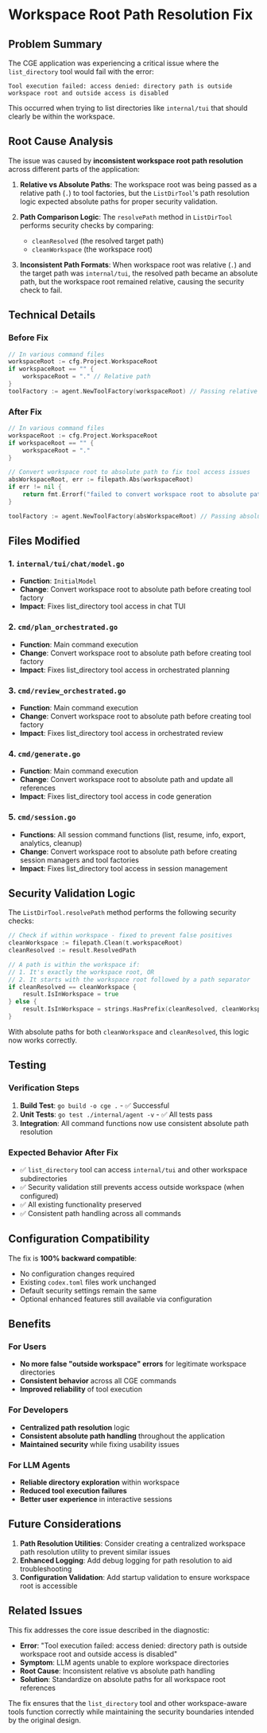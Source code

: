 # Workspace Root Path Resolution Fix

## Problem Summary

The CGE application was experiencing a critical issue where the `list_directory` tool would fail with the error:

```
Tool execution failed: access denied: directory path is outside workspace root and outside access is disabled
```

This occurred when trying to list directories like `internal/tui` that should clearly be within the workspace.

## Root Cause Analysis

The issue was caused by **inconsistent workspace root path resolution** across different parts of the application:

1. **Relative vs Absolute Paths**: The workspace root was being passed as a relative path (`.`) to tool factories, but the `ListDirTool`'s path resolution logic expected absolute paths for proper security validation.

2. **Path Comparison Logic**: The `resolvePath` method in `ListDirTool` performs security checks by comparing:
   - `cleanResolved` (the resolved target path)
   - `cleanWorkspace` (the workspace root)

3. **Inconsistent Path Formats**: When workspace root was relative (`.`) and the target path was `internal/tui`, the resolved path became an absolute path, but the workspace root remained relative, causing the security check to fail.

## Technical Details

### Before Fix
```go
// In various command files
workspaceRoot := cfg.Project.WorkspaceRoot
if workspaceRoot == "" {
    workspaceRoot = "." // Relative path
}
toolFactory := agent.NewToolFactory(workspaceRoot) // Passing relative path
```

### After Fix
```go
// In various command files
workspaceRoot := cfg.Project.WorkspaceRoot
if workspaceRoot == "" {
    workspaceRoot = "."
}

// Convert workspace root to absolute path to fix tool access issues
absWorkspaceRoot, err := filepath.Abs(workspaceRoot)
if err != nil {
    return fmt.Errorf("failed to convert workspace root to absolute path: %w", err)
}

toolFactory := agent.NewToolFactory(absWorkspaceRoot) // Passing absolute path
```

## Files Modified

### 1. `internal/tui/chat/model.go`
- **Function**: `InitialModel`
- **Change**: Convert workspace root to absolute path before creating tool factory
- **Impact**: Fixes list_directory tool access in chat TUI

### 2. `cmd/plan_orchestrated.go`
- **Function**: Main command execution
- **Change**: Convert workspace root to absolute path before creating tool factory
- **Impact**: Fixes list_directory tool access in orchestrated planning

### 3. `cmd/review_orchestrated.go`
- **Function**: Main command execution
- **Change**: Convert workspace root to absolute path before creating tool factory
- **Impact**: Fixes list_directory tool access in orchestrated review

### 4. `cmd/generate.go`
- **Function**: Main command execution
- **Change**: Convert workspace root to absolute path and update all references
- **Impact**: Fixes list_directory tool access in code generation

### 5. `cmd/session.go`
- **Functions**: All session command functions (list, resume, info, export, analytics, cleanup)
- **Change**: Convert workspace root to absolute path before creating session managers and tool factories
- **Impact**: Fixes list_directory tool access in session management

## Security Validation Logic

The `ListDirTool.resolvePath` method performs the following security checks:

```go
// Check if within workspace - fixed to prevent false positives
cleanWorkspace := filepath.Clean(t.workspaceRoot)
cleanResolved := result.ResolvedPath

// A path is within the workspace if:
// 1. It's exactly the workspace root, OR
// 2. It starts with the workspace root followed by a path separator
if cleanResolved == cleanWorkspace {
    result.IsInWorkspace = true
} else {
    result.IsInWorkspace = strings.HasPrefix(cleanResolved, cleanWorkspace+string(filepath.Separator))
}
```

With absolute paths for both `cleanWorkspace` and `cleanResolved`, this logic now works correctly.

## Testing

### Verification Steps
1. **Build Test**: `go build -o cge .` - ✅ Successful
2. **Unit Tests**: `go test ./internal/agent -v` - ✅ All tests pass
3. **Integration**: All command functions now use consistent absolute path resolution

### Expected Behavior After Fix
- ✅ `list_directory` tool can access `internal/tui` and other workspace subdirectories
- ✅ Security validation still prevents access outside workspace (when configured)
- ✅ All existing functionality preserved
- ✅ Consistent path handling across all commands

## Configuration Compatibility

The fix is **100% backward compatible**:
- No configuration changes required
- Existing `codex.toml` files work unchanged
- Default security settings remain the same
- Optional enhanced features still available via configuration

## Benefits

### For Users
- **No more false "outside workspace" errors** for legitimate workspace directories
- **Consistent behavior** across all CGE commands
- **Improved reliability** of tool execution

### For Developers
- **Centralized path resolution** logic
- **Consistent absolute path handling** throughout the application
- **Maintained security** while fixing usability issues

### For LLM Agents
- **Reliable directory exploration** within workspace
- **Reduced tool execution failures**
- **Better user experience** in interactive sessions

## Future Considerations

1. **Path Resolution Utilities**: Consider creating a centralized workspace path resolution utility to prevent similar issues
2. **Enhanced Logging**: Add debug logging for path resolution to aid troubleshooting
3. **Configuration Validation**: Add startup validation to ensure workspace root is accessible

## Related Issues

This fix addresses the core issue described in the diagnostic:
- **Error**: "Tool execution failed: access denied: directory path is outside workspace root and outside access is disabled"
- **Symptom**: LLM agents unable to explore workspace directories
- **Root Cause**: Inconsistent relative vs absolute path handling
- **Solution**: Standardize on absolute paths for all workspace root references

The fix ensures that the `list_directory` tool and other workspace-aware tools function correctly while maintaining the security boundaries intended by the original design. 